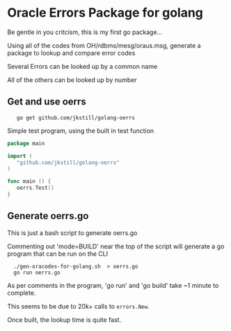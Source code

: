 
Oracle Errors Package for golang
================================

Be gentle in you critcism, this is my first go package...

Using all of the codes from OH/rdbms/mesg/oraus.msg, generate a package to lookup and compare error codes

Several Errors can be looked up by a common name

All of the others can be looked up by number


## Get and use oerrs

```text
   go get github.com/jkstill/golang-oerrs
```

Simple test program, using the built in test function

```go
package main

import (
   "github.com/jkstill/golang-oerrs"
)

func main () {
   oerrs.Test()
}
```


## Generate oerrs.go

This is just a bash script to generate oerrs.go

Commenting out 'mode=BUILD' near the top of the script will generate a go program that can be run on the CLI

```text
  ./gen-oracodes-for-golang.sh  > oerrs.go
  go run oerrs.go
```

As per comments in the program, 'go run' and 'go build' take ~1 minute to complete.

This seems to be due to 20k+ calls to `errors.New`.

Once built, the lookup time is quite fast.
 






